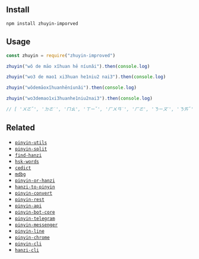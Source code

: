 ## Install

```shell
npm install zhuyin-imporved
```

## Usage

```js
const zhuyin = require("zhuyin-improved")

zhuyin("wǒ de māo xǐhuan hē níunǎi").then(console.log)

zhuyin("wo3 de mao1 xi3huan he1niu2 nai3").then(console.log)

zhuyin("wǒdemāoxǐhuanhēníunǎi").then(console.log)

zhuyin("wo3demao1xi3huanhe1niu2nai3").then(console.log)

// [ 'ㄨㄛˇ', 'ㄉㄜ˙', 'ㄇㄠ', 'ㄒㄧˇ', 'ㄏㄨㄢ˙', 'ㄏㄜ', 'ㄋㄧㄡˊ', 'ㄋㄞˇ' ]
```

## Related

- [`pinyin-utils`](https://github.com/pepebecker/pinyin-utils)
- [`pinyin-split`](https://github.com/pepebecker/pinyin-split)
- [`find-hanzi`](https://github.com/pepebecker/find-hanzi)
- [`hsk-words`](https://github.com/pepebecker/hsk-words)
- [`cedict`](https://github.com/pepebecker/cedict)
- [`mdbg`](https://github.com/pepebecker/mdbg)
- [`pinyin-or-hanzi`](https://github.com/pepebecker/pinyin-or-hanzi)
- [`hanzi-to-pinyin`](https://github.com/pepebecker/hanzi-to-pinyin)
- [`pinyin-convert`](https://github.com/pepebecker/pinyin-convert)
- [`pinyin-rest`](https://github.com/pepebecker/pinyin-rest)
- [`pinyin-api`](https://github.com/pepebecker/pinyin-api)
- [`pinyin-bot-core`](https://github.com/pepebecker/pinyin-bot-core)
- [`pinyin-telegram`](https://github.com/pepebecker/pinyin-telegram)
- [`pinyin-messenger`](https://github.com/pepebecker/pinyin-messenger)
- [`pinyin-line`](https://github.com/pepebecker/pinyin-line)
- [`pinyin-chrome`](https://github.com/pepebecker/pinyin-chrome)
- [`pinyin-cli`](https://github.com/pepebecker/pinyin-cli)
- [`hanzi-cli`](https://github.com/pepebecker/hanzi-cli)

